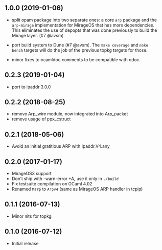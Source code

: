 ## 1.0.0 (2019-01-06)

* split opam package into two separate ones: a core
  `arp` package and the `arp-mirage` implementation
  for MirageOS that has more dependencies.  This
  eliminates the use of depopts that was done previously
  to build the Mirage layer. (#7 @avsm)

* port build system to Dune (#7 @avsm). The `make coverage`
  and `make bench` targets will do the job of the previous
  topkg targets for those.

* minor fixes to ocamldoc comments to be compatible with
  odoc.

## 0.2.3 (2019-01-04)

* port to ipaddr 3.0.0

## 0.2.2 (2018-08-25)

* remove Arp_wire module, now integrated into Arp_packet
* remove usage of ppx_cstruct

## 0.2.1 (2018-05-06)

* Avoid an initial gratitious ARP with Ipaddr.V4.any

## 0.2.0 (2017-01-17)

* MirageOS3 support
* Don't ship with -warn-error +A, use it only in `./build`
* Fix testsuite compilation on OCaml 4.02
* Renamed `Marp` to `Arpv4` (same as MirageOS ARP handler in tcpip)

## 0.1.1 (2016-07-13)

* Minor nits for topkg

## 0.1.0 (2016-07-12)

* Initial release
